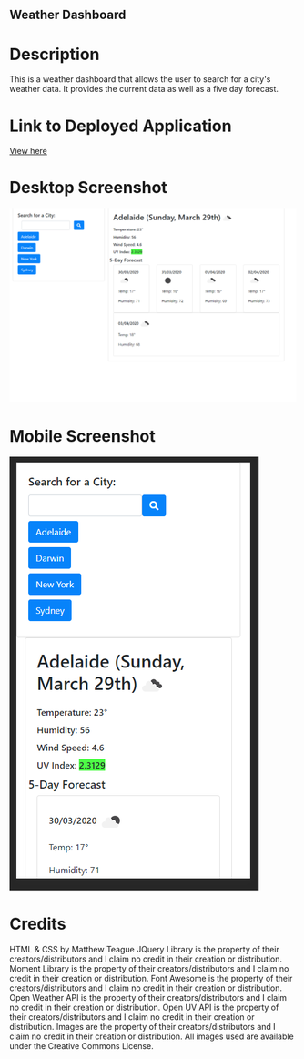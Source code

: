 ## Weather Dashboard

# Description
This is a weather dashboard that allows the user to search for a city's weather data. It provides the current data as well as a five day forecast.

# Link to Deployed Application
[View here](https://trojanface.github.io/weatherdashboard/)

# Desktop Screenshot
![An image of the weather dashboard on desktop.](./desktop.png)

# Mobile Screenshot
![An image of the weather dashboard on mobile.](./Mobile.png)

# Credits
HTML & CSS by Matthew Teague
JQuery Library is the property of their creators/distributors and I claim no credit in their creation or distribution.
Moment Library is the property of their creators/distributors and I claim no credit in their creation or distribution.
Font Awesome is the property of their creators/distributors and I claim no credit in their creation or distribution.
Open Weather API is the property of their creators/distributors and I claim no credit in their creation or distribution.
Open UV API is the property of their creators/distributors and I claim no credit in their creation or distribution.
Images are the property of their creators/distributors and I claim no credit in their creation or distribution.
All images used are available under the Creative Commons License.
